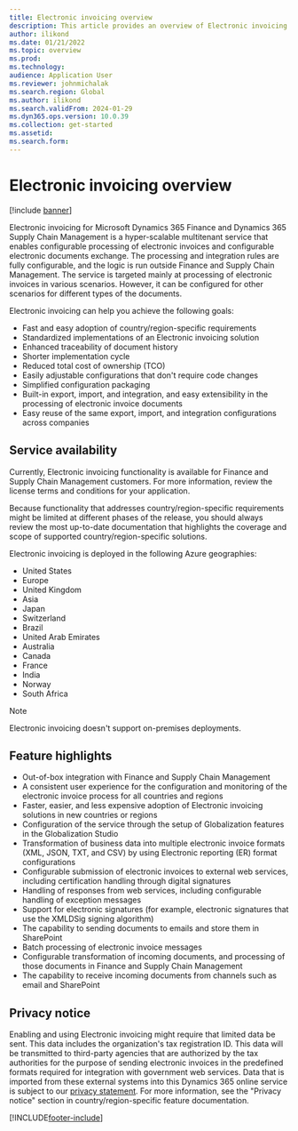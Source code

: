 ```yaml
---
title: Electronic invoicing overview
description: This article provides an overview of Electronic invoicing in Microsoft Dynamics 365 Finance and Dynamics 365 Supply Chain Management.
author: ilikond
ms.date: 01/21/2022
ms.topic: overview
ms.prod: 
ms.technology: 
audience: Application User
ms.reviewer: johnmichalak
ms.search.region: Global
ms.author: ilikond
ms.search.validFrom: 2024-01-29
ms.dyn365.ops.version: 10.0.39
ms.collection: get-started
ms.assetid: 
ms.search.form: 
---
```


# Electronic invoicing overview

[!include [banner](../../includes/banner.md)]

Electronic invoicing for Microsoft Dynamics 365 Finance and Dynamics 365 Supply Chain Management is a hyper-scalable multitenant service that enables configurable processing of electronic invoices and configurable electronic documents exchange. The processing and integration rules are fully configurable, and the logic is run outside Finance and Supply Chain Management. The service is targeted mainly at processing of electronic invoices in various scenarios. However, it can be configured for other scenarios for different types of the documents.

Electronic invoicing can help you achieve the following goals:

- Fast and easy adoption of country/region-specific requirements
- Standardized implementations of an Electronic invoicing solution
- Enhanced traceability of document history
- Shorter implementation cycle
- Reduced total cost of ownership (TCO)
- Easily adjustable configurations that don't require code changes
- Simplified configuration packaging
- Built-in export, import, and integration, and easy extensibility in the processing of electronic invoice documents
- Easy reuse of the same export, import, and integration configurations across companies

## Service availability

Currently, Electronic invoicing functionality is available for Finance and Supply Chain Management customers. For more information, review the license terms and conditions for your application.

Because functionality that addresses country/region-specific requirements might be limited at different phases of the release, you should always review the most up-to-date documentation that highlights the coverage and scope of supported country/region-specific solutions.

Electronic invoicing is deployed in the following Azure geographies:

- United States
- Europe
- United Kingdom
- Asia
- Japan
- Switzerland
- Brazil
- United Arab Emirates
- Australia
- Canada
- France
- India
- Norway
- South Africa

> [!NOTE]
> Electronic invoicing doesn't support on-premises deployments.

## Feature highlights

- Out-of-box integration with Finance and Supply Chain Management
- A consistent user experience for the configuration and monitoring of the electronic invoice process for all countries and regions
- Faster, easier, and less expensive adoption of Electronic invoicing solutions in new countries or regions
- Configuration of the service through the setup of Globalization features in the Globalization Studio
- Transformation of business data into multiple electronic invoice formats (XML, JSON, TXT, and CSV) by using Electronic reporting (ER) format configurations
- Configurable submission of electronic invoices to external web services, including certification handling through digital signatures
- Handling of responses from web services, including configurable handling of exception messages
- Support for electronic signatures (for example, electronic signatures that use the XMLDSig signing algorithm)
- The capability to sending documents to emails and store them in SharePoint
- Batch processing of electronic invoice messages
- Configurable transformation of incoming documents, and processing of those documents in Finance and Supply Chain Management
- The capability to receive incoming documents from channels such as email and SharePoint

## Privacy notice

Enabling and using Electronic invoicing might require that limited data be sent. This data includes the organization's tax registration ID. This data will be transmitted to third-party agencies that are authorized by the tax authorities for the purpose of sending electronic invoices in the predefined formats required for integration with government web services. Data that is imported from these external systems into this Dynamics 365 online service is subject to our [privacy statement](https://go.microsoft.com/fwlink/?LinkId=512132). For more information, see the "Privacy notice" section in country/region-specific feature documentation.

[!INCLUDE[footer-include](../../../includes/footer-banner.md)]

